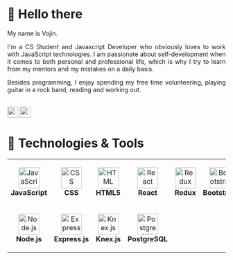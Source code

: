 # 👋 Hello there

<div align="justify">
My name is Vojin. 
  
I'm a CS Student and Javascript Developer who obviously loves to work with JavaScript technologies. I am passionate about self-development when it comes to both personal and professional life, which is why I try to learn from my mentors and my mistakes on a daily basis.

Besides programming, I enjoy spending my free time volunteering, playing guitar in a rock band, reading and working out. 
</div>

<br/><a href="https://www.linkedin.com/in/djordjevicv"><img src="https://img.shields.io/badge/linkedin-%230077B5.svg?&style=for-the-badge&logo=linkedin&logoColor=white" height=25></a>
<a href="mailto:djordjevicv.it@gmail.com"><img src="https://img.shields.io/badge/Gmail-D14836?style=for-the-badge&logo=gmail&logoColor=white" height=25></a>

# 🔧 Technologies & Tools

<table>
  <tr>
    <td align="center" height="108" width="108">
      <img
        src="https://cdn.jsdelivr.net/gh/devicons/devicon/icons/javascript/javascript-plain.svg"
        width="48"
        height="48"
        alt="JavaScript"
      />
      <br /><strong>JavaScript</strong>
    </td>
      <td align="center" height="108" width="108">
      <img
        src="https://upload.wikimedia.org/wikipedia/commons/thumb/6/62/CSS3_logo.svg/800px-CSS3_logo.svg.png"
        width="48"
        height="48"
        alt="CSS"
      />
      <br /><strong>CSS</strong>
    </td>
      <td align="center" height="108" width="108">
      <img
        src="https://upload.wikimedia.org/wikipedia/commons/thumb/3/38/HTML5_Badge.svg/800px-HTML5_Badge.svg.png"
        width="48"
        height="48"
        alt="HTML"
      />
      <br /><strong>HTML5</strong>
    </td>
    <td align="center" height="108" width="108">
      <img
        src="https://cdn.jsdelivr.net/gh/devicons/devicon/icons/react/react-original.svg"
        width="48"
        height="48"
        alt="React"
      />
      <br /><strong>React</strong>
    </td>
    <td align="center" height="108" width="108">
      <img
        src="https://cdn.jsdelivr.net/gh/devicons/devicon/icons/redux/redux-original.svg"
        width="48"
        height="48"
        alt="Redux"
      />
      <br /><strong>Redux</strong>
    </td>
      <td align="center" height="108" width="108">
      <img
        src="https://cdn.jsdelivr.net/gh/devicons/devicon/icons/bootstrap/bootstrap-plain.svg"
        width="48"
        height="48"
        alt="Bootstrap"
      />
      <br /><strong>Bootstrap</strong>
    </td>
    <td align="center" height="108" width="108">
      <img
        src="https://upload.wikimedia.org/wikipedia/commons/thumb/d/db/Npm-logo.svg/540px-Npm-logo.svg.png"
        width="70"
        height="48"
        alt="npm"
      />
      <br /><strong>npm</strong>
    </td>
  </tr>
  <tr>
    <td align="center" height="108" width="108">
      <img
        src="https://cdn.jsdelivr.net/gh/devicons/devicon/icons/nodejs/nodejs-original.svg"
        width="48"
        height="48"
        alt="Node.js"
      />
      <br /><strong>Node.js</strong>
    </td>
    <td align="center" height="108" width="108">
      <img
        src="https://cdn.jsdelivr.net/gh/devicons/devicon/icons/express/express-original.svg"
        width="48"
        height="48"
        alt="Express"
      />
      <br /><strong>Express.js</strong>
    </td>
      <td align="center" height="108" width="108">
      <img
        src="https://knexjs.org/knex-logo.png"
        width="48"
        height="48"
        alt="Knex.js"
      />
      <br /><strong>Knex.js</strong>
    </td>
    <td align="center" height="108" width="108">
      <img
        src="https://cdn.jsdelivr.net/gh/devicons/devicon/icons/postgresql/postgresql-original.svg"
        width="48"
        height="48"
        alt="PostgreSQL"
      />
      <br /><strong>PostgreSQL</strong>
    </td>
  </tr>
</table>
